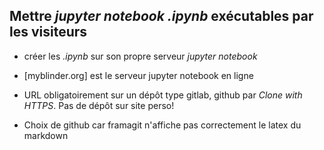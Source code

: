 ## Mettre *jupyter notebook .ipynb* exécutables par les visiteurs

* créer les *.ipynb* sur son propre serveur *jupyter notebook*

* [myblinder.org] est le serveur jupyter notebook en ligne

* URL obligatoirement sur un dépôt type gitlab, github par *Clone with HTTPS*. Pas de dépôt sur site perso! 

* Choix de github car framagit n'affiche pas correctement le latex du markdown
